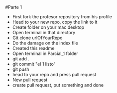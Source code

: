 #Parte 1

<ul>
	<li>First fork the profesor repository from his profile</li>
	<li>Head to your new repo, copy the link to it</li>
	<li>Create folder on your mac desktop</li>
	<li>Open terminal in that directory</li>
	<li>Git clone urlOfYourRepo</li>
	<li>Do the damage on the index file</li>
	<li>Created this readme</li>
	<li>Open terminal in Parcial_1 folder</li>
	<li>git add .</li>
	<li>git commit "el 1 listo"</li>
	<li>git push</li>
	<li>head to your repo and press pull request</li>
	<li>New pull request</li>
	<li>create pull request, put something and done</li>
</ul>